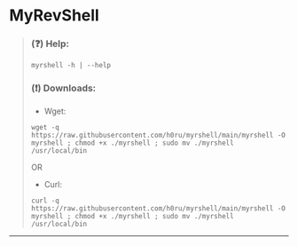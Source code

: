 # MyRevShell
> 
> ### (❓) Help:
> ```
> myrshell -h | --help
> ```
> ### (❗️) Downloads:
> - Wget:
> ```
> wget -q https://raw.githubusercontent.com/h0ru/myrshell/main/myrshell -O myrshell ; chmod +x ./myrshell ; sudo mv ./myrshell /usr/local/bin
> ``` 
>  OR
> - Curl: 
> ```
> curl -q https://raw.githubusercontent.com/h0ru/myrshell/main/myrshell -O myrshell ; chmod +x ./myrshell ; sudo mv ./myrshell /usr/local/bin
> ```
---
